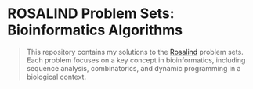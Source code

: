 # ROSALIND Problem Sets: Bioinformatics Algorithms

> This repository contains my solutions to the [Rosalind](https://rosalind.info/problems/list-view/) problem sets. Each problem focuses on a key concept in bioinformatics, including sequence analysis, combinatorics, and dynamic programming in a biological context.
